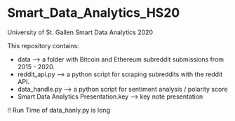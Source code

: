 # Smart_Data_Analytics_HS20
University of  St. Gallen
Smart Data Analytics 2020

This repository contains:
- data           --> a folder with Bitcoin and Ethereum subreddit submissions from 2015 - 2020.
- reddit_api.py  --> a python script for scraping subreddits with the reddit API.
- data_handle.py --> a python script for sentiment analysis / polarity score
- Smart Data Analytics Presentation.key --> key note presentation


!! Run Time of data_hanly.py is long
